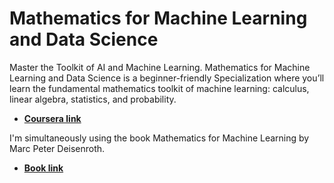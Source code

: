 # Mathematics for Machine Learning and Data Science
Master the Toolkit of AI and Machine Learning. Mathematics for Machine Learning and Data Science is a beginner-friendly Specialization where you’ll learn the fundamental mathematics toolkit of machine learning: calculus, linear algebra, statistics, and probability.

* [**Coursera link**](https://www.coursera.org/specializations/mathematics-for-machine-learning-and-data-science)

I'm simultaneously using the book Mathematics for Machine Learning by Marc Peter Deisenroth.
* [**Book link**]([https://www.amazon.com/Mathematics-Machine-Learning-Peter-Deisenroth/dp/110845514X](https://mml-book.github.io/book/mml-book.pdf))

